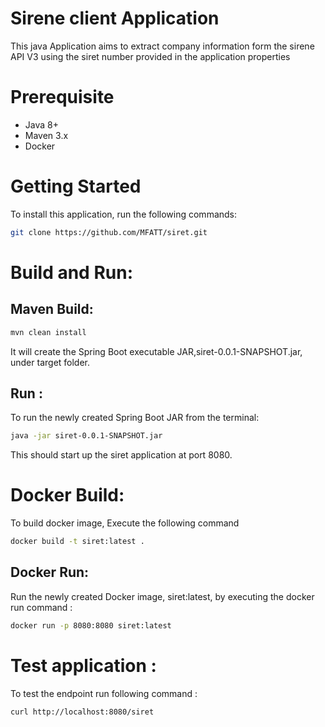 # Sirene client  Application

This java Application aims to extract company information form the sirene API V3 using the siret number provided in the application properties

# Prerequisite
* Java 8+
* Maven 3.x
* Docker

# Getting Started

To install this application, run the following commands:

```bash
git clone https://github.com/MFATT/siret.git
```

# Build and Run: 

## Maven Build:
```bash
mvn clean install
```
It will create the Spring Boot executable JAR,siret-0.0.1-SNAPSHOT.jar, under target folder.

## Run : 
To run the newly created Spring Boot JAR from the terminal:
```bash
java -jar siret-0.0.1-SNAPSHOT.jar
```
This should start up the siret application at port 8080. 

# Docker Build: 

To build docker image, Execute the following command 
```bash
docker build -t siret:latest .
```
## Docker Run: 

Run the newly created Docker image, siret:latest, by executing the docker run command :
```bash
docker run -p 8080:8080 siret:latest
```
# Test application : 

To test the endpoint run following command : 
```http
curl http://localhost:8080/siret
```
